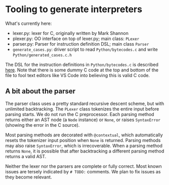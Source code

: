 # Tooling to generate interpreters

What's currently here:

- lexer.py: lexer for C, originally written by Mark Shannon
- plexer.py: OO interface on top of lexer.py; main class: `PLexer`
- parser.py: Parser for instruction definition DSL; main class `Parser`
- `generate_cases.py`: driver script to read `Python/bytecodes.c` and
  write `Python/generated_cases.c.h`

The DSL for the instruction definitions in `Python/bytecodes.c` is described
[here](https://github.com/faster-cpython/ideas/blob/main/3.12/interpreter_definition.md).
Note that there is some dummy C code at the top and bottom of the file
to fool text editors like VS Code into believing this is valid C code.

## A bit about the parser

The parser class uses a pretty standard recursive descent scheme,
but with unlimited backtracking.
The `PLexer` class tokenizes the entire input before parsing starts.
We do not run the C preprocessor.
Each parsing method returns either an AST node (a `Node` instance)
or `None`, or raises `SyntaxError` (showing the error in the C source).

Most parsing methods are decorated with `@contextual`, which automatically
resets the tokenizer input position when `None` is returned.
Parsing methods may also raise `SyntaxError`, which is irrecoverable.
When a parsing method returns `None`, it is possible that after backtracking
a different parsing method returns a valid AST.

Neither the lexer nor the parsers are complete or fully correct.
Most known issues are tersely indicated by `# TODO:` comments.
We plan to fix issues as they become relevant.
